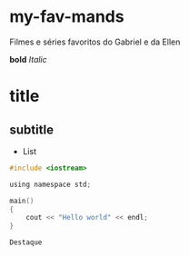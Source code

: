 # my-fav-mands
Filmes e séries favoritos do Gabriel e da Ellen

**bold**
*Italic*

# title

## subtitle

- List

```c
#include <iostream>

using namespace std;

main() 
{
    cout << "Hello world" << endl;
}
```

`Destaque`